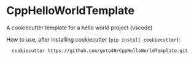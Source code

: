 # CppHelloWorldTemplate
A cookiecutter template for a hello world project (vscode)

How to use, after installing cookiecutter (`pip install cookiecutter`):
```
  cookiecutter https://github.com/goto40/CppHelloWorldTemplate.git
```
